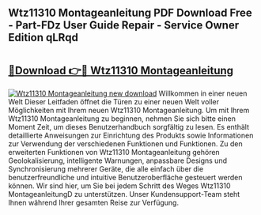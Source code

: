 ## Wtz11310 Montageanleitung PDF Download Free - Part-FDz User Guide Repair - Service Owner Edition qLRqd

# <h2><a href="http://df8avj.blite.top/?on=Wtz11310+Montageanleitung">🔗Download 👉🔴 Wtz11310 Montageanleitung</a></h2>

[![Wtz11310 Montageanleitung new download](https://i.imgur.com/lujVjoI.png)](http://df8avj.blite.top/?on=Wtz11310+Montageanleitung)
Willkommen in einer neuen Welt Dieser Leitfaden öffnet die Türen zu einer neuen Welt voller Möglichkeiten mit Ihrem neuen Wtz11310 Montageanleitung. Um mit Ihrem Wtz11310 Montageanleitung zu beginnen, nehmen Sie sich bitte einen Moment Zeit, um dieses Benutzerhandbuch sorgfältig zu lesen. Es enthält detaillierte Anweisungen zur Einrichtung des Produkts sowie Informationen zur Verwendung der verschiedenen Funktionen und Funktionen. Zu den erweiterten Funktionen von Wtz11310 Montageanleitung gehören Geolokalisierung, intelligente Warnungen, anpassbare Designs und Synchronisierung mehrerer Geräte, die alle einfach über die benutzerfreundliche und intuitive Benutzeroberfläche gesteuert werden können. Wir sind hier, um Sie bei jedem Schritt des Weges Wtz11310 MontageanleitungD zu unterstützen. Unser Kundensupport-Team steht Ihnen während Ihrer gesamten Reise zur Verfügung.
